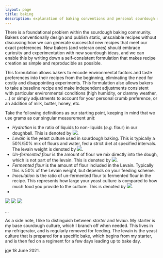 ```yaml
---
layout: page
title: baking
description: explanation of baking conventions and personal sourdough recipes
---
```


There is a foundational problem within the sourdough baking community.  Bakers conventionally design and publish static, unscalable recipes without discussing how we can generate successful new recipes that meet our exact preferences. New bakers (and veteran ones) should embrace curiosity and experimentation with new sourdough ideas, and we can enable this by writing down a self-consistent formulation that makes recipe creation as simple and reproducible as possible.

This formulation allows bakers to encode environmental factors and taste preferences into their recipes from the beginning, eliminating the need for costly and disappointing experiments. This formulation also allows bakers to take a baseline recipe and make independent adjustments consistent with particular environmental conditions (high humidity, or clammy weather, ...) or simply adjustments to account for your personal crumb preference, or an addition of milk, butter, honey, etc. 

Take the following definitions as our starting point, keeping in mind that we use grams as our singular measurement unit: 

- *Hydration* is the ratio of liquids to non-liquids (*e.g.* flour) in our doughball. This is denoted by <img src="https://render.githubusercontent.com/render/math?math=H">.
- *Levain* is the yeast culture used in sourdough baking. This is typically a 50%/50% mix of flours and water, fed a strict diet at specified intervals. The levain weight is denoted by <img src="https://render.githubusercontent.com/render/math?math=L">.
- *Un-fermented flour* is the amount of flour we mix directly into the dough, which is not part of the levain. This is denoted by <img src="https://render.githubusercontent.com/render/math?math=f_{auto}">.
- *Fermented flour* is the amount of flour included in the Levain. Typically this is 50% of the Levain weight, but depends on your feeding scheme.
- *Inoculation* is the ratio of un-fermented flour to fermented flour in the recipe. This represents how large your yeast culture is compared to how much food you provide to the culture. This is denoted by <img src="https://render.githubusercontent.com/render/math?math=I">.
 - 

<img src="https://render.githubusercontent.com/render/math?math=f_{auto}=2W/(1%2BH)(1%2BI)">

<img src="https://render.githubusercontent.com/render/math?math= \large L=\frac{2IW}{(1%2BI)(1%2BH)">

<img src="https://render.githubusercontent.com/render/math?math=L=2IW\div(1%2BI)(1%2BH)">

...


As a side note, I like to distinguish between *starter* and *levain*. My starter is my base sourdough culture, which I branch off when needed. This lives in my refrigerator, and is regularly removed for feeding. The levain is the yeast culture that is prepared for a specific bake, which begins from my starter, and is then fed on a regiment for a few days leading up to bake day.

jge 18 June 2021.

